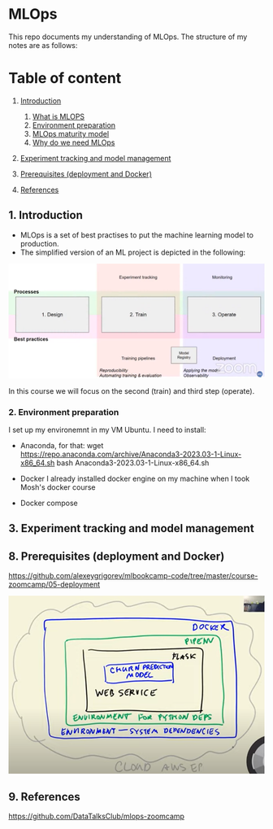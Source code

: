 # MLOps

This repo documents my understanding of MLOps. The structure of my notes are as follows:

# Table of content

1. [Introduction](#1)
    1. [What is MLOPS](#2)
    2. [Environment preparation](#3)
    3. [MLOps maturity model](#4)
    4. [Why do we need MLOps](#5)

2. [Experiment tracking and model management](#6)


8. [Prerequisites (deployment and Docker)](#12)
9. [References](#13)


<a name="1"></a>
## 1. Introduction

+ MLOps is a set of best practises to put the machine learning model to production. 
+ The simplified version of an ML project is depicted in the following:

![](https://github.com/DanialArab/images/blob/main/MLOPS/ML%20project%20steps.png?raw=true)

In this course we will focus on the second (train) and third step (operate). 

<a name="2"></b>
### 2. Environment preparation

I set up my environemnt in my VM Ubuntu. I need to install:
+ Anaconda, for that:
        wget https://repo.anaconda.com/archive/Anaconda3-2023.03-1-Linux-x86_64.sh
        bash Anaconda3-2023.03-1-Linux-x86_64.sh
        
+ Docker
        I already installed docker engine on my machine when I took Mosh's docker course
        
+ Docker compose 
        


<a name="6"></a>
## 3. Experiment tracking and model management

<a name="8"></a>
## 8. Prerequisites (deployment and Docker)

https://github.com/alexeygrigorev/mlbookcamp-code/tree/master/course-zoomcamp/05-deployment

![](https://raw.githubusercontent.com/DanialArab/images/main/MLOPS/Deployment.PNG)

<a name="9"></a>
## 9. References

https://github.com/DataTalksClub/mlops-zoomcamp
